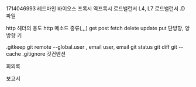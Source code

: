 1714046993
레드마인
바이오스
프록시
역프록시
로드밸런서
L4, L7  로드밸런서
.D 파일















http 헤더의 용도
http 메소드 종류(,,,)
	get
	post
	fetch
	delete
	update
	put
단방향, 양방향 키


















.gitkeep
git remote
--global.user , email
user, email
git status
git diff
git --cache
.gitignore
깃컨벤션

회의록

보고서